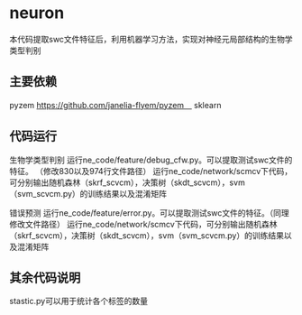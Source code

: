 # neuron
本代码提取swc文件特征后，利用机器学习方法，实现对神经元局部结构的生物学类型判别

## 主要依赖
pyzem
https://github.com/janelia-flyem/pyzem　
sklearn

## 代码运行
生物学类型判别
运行ne_code/feature/debug_cfw.py。可以提取测试swc文件的特征。
（修改830以及974行文件路径）
运行ne_code/network/scmcv下代码，可分别输出随机森林（skrf_scvcm），决策树（skdt_scvcm），svm（svm_scvcm.py）的训练结果以及混淆矩阵

错误预测
运行ne_code/feature/error.py。可以提取测试swc文件的特征。（同理修改文件路径）
运行ne_code/network/scmcv下代码，可分别输出随机森林（skrf_scvcm），决策树（skdt_scvcm），svm（svm_scvcm.py）的训练结果以及混淆矩阵

## 其余代码说明
stastic.py可以用于统计各个标签的数量
